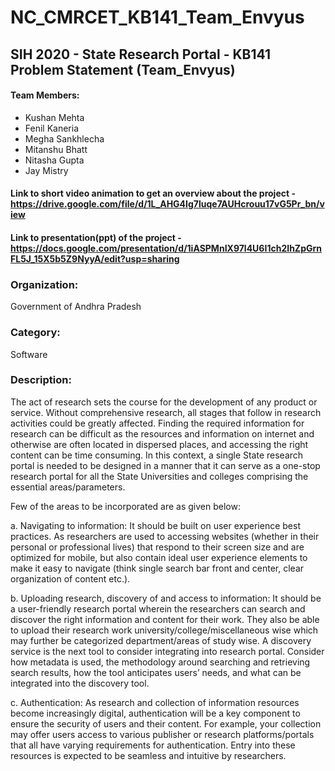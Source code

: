 # NC_CMRCET_KB141_Team_Envyus

## SIH 2020 - State Research Portal - KB141 Problem Statement (Team_Envyus)
#### Team Members:
- Kushan Mehta
- Fenil Kaneria
- Megha Sankhlecha
- Mitanshu Bhatt
- Nitasha Gupta
- Jay Mistry

#### Link to short video animation to get an overview about the project - https://drive.google.com/file/d/1L_AHG4Ig7luqe7AUHcrouu17vG5Pr_bn/view

#### Link to presentation(ppt) of the project - https://docs.google.com/presentation/d/1iASPMnIX97l4U6I1ch2IhZpGrnFL5J_15X5b5Z9NyyA/edit?usp=sharing

### Organization: 
Government of Andhra Pradesh

### Category:
Software

### Description: 
The act of research sets the course for the development of any product or service. Without comprehensive research, all stages that follow in research activities could be greatly affected. Finding the required information for research can be difficult as the resources and information on internet and otherwise are often located in dispersed places, and accessing the right content can be time consuming. In this context, a single State research portal is needed to be designed in a manner that it can serve as a one-stop research portal for all the State Universities and colleges comprising the essential areas/parameters. 

Few of the areas to be incorporated are as given below: 

a. Navigating to information: It should be built on user experience best practices. As researchers are used to accessing websites (whether in their personal or professional lives) that respond to their screen size and are optimized for mobile, but also contain ideal user experience elements to make it easy to navigate (think single search bar front and center, clear organization of content etc.). 

b. Uploading research, discovery of and access to information: It should be a user-friendly research portal wherein the researchers can search and discover the right information and content for their work. They also be able to upload their research work university/college/miscellaneous wise which may further be categorized department/areas of study wise. A discovery service is the next tool to consider integrating into research portal. Consider how metadata is used, the methodology around searching and retrieving search results, how the tool anticipates users’ needs, and what can be integrated into the discovery tool. 

c. Authentication: As research and collection of information resources become increasingly digital, authentication will be a key component to ensure the security of users and their content. For example, your collection may offer users access to various publisher or research platforms/portals that all have varying requirements for authentication. Entry into these resources is expected to be seamless and intuitive by researchers.

